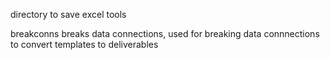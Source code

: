 directory to save excel tools

breakconns breaks data connections, used for breaking data connnections to convert templates to deliverables
